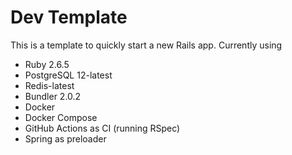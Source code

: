# Dev Template

This is a template to quickly start a new Rails app. Currently using

- Ruby 2.6.5
- PostgreSQL 12-latest
- Redis-latest
- Bundler 2.0.2
- Docker
- Docker Compose
- GitHub Actions as CI (running RSpec)
- Spring as preloader